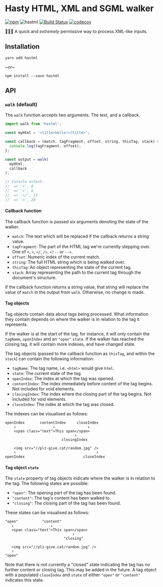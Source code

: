 # Hasty HTML, XML and SGML walker
[![npm](https://img.shields.io/npm/v/hastml.svg?maxAge=2592000)](https://www.npmjs.com/package/hastml) ![hastml](https://img.shields.io/npm/l/hastml.svg?maxAge=2592000) [![Build Status](https://travis-ci.org/ticky/hastml.svg?branch=develop)](https://travis-ci.org/ticky/hastml) [![codecov](https://codecov.io/gh/ticky/hastml/branch/develop/graph/badge.svg)](https://codecov.io/gh/ticky/hastml)

🚶🏻‍♀️ A quick and _extremely_ permissive way to process XML-like inputs.

## Installation

```shell
yarn add hastml
```

\~_or_\~

```shell
npm install --save hastml
```

## API

### `walk` (default)

The `walk` function accepts two arguments. The text, and a callback.

```javascript
import walk from 'hastml';

const myHtml = '<title>hello!</title>';

const callback = (match, tagFragment, offset, string, thisTag, stack) => {
  console.log(tagFragment, offset);
};

const output = walk(
  myHtml,
  callback
);

// Console output:
//  => '<', 0
//  => '>', 6
//  => '</', 13
//  => '>', 20
```

#### Callback function

The callback function is passed six arguments denoting the state of the walker.

- `match`: The text which will be replaced if the callback returns a string value.
- `tagFragment`: The part of the HTML tag we're currently stepping over.
  One of `<`, `>`, `</`, `/>`, `<!--` or `-->`.
- `offset`: Numeric index of the current match.
- `string`: The full HTML string which is being walked over.
- `thisTag`: An object representing the state of the current tag.
- `stack`: Array representing the path to the current tag through the document's structure.

If the callback function returns a string value, that string will replace the value of `match` in the output from `walk`. Otherwise, no change is made.

#### Tag objects

Tag objects contain data about tags being processed. What information they contain depends on where the walker is in relation to the tag it represents.

If the walker is at the start of the tag, for instance, it will only contain the `tagName`, `openIndex` and an `"open"` `state`. If the walker has reached the closing tag, it will contain more indexes, and have changed state.

The tag objects (passed to the callback function as `thisTag`, and within the `stack`) can contain the following information:

- `tagName`: The tag name, i.e. `<html>` would give `html`.
- `state`: The current state of the tag.
- `openIndex`: The index at which the tag was opened.
- `contentIndex`: The index immediately before content of the tag begins. Not included for void elements.
- `closingIndex`: The index where the closing part of the tag begins. Not included for void elements.
- `closeIndex`: The index at which the tag was closed.

The indexes can be visualised as follows:

```
openIndex       contentIndex     closeIndex
    ↓                 ↓               ↓
    <span class="text">This span</span>
                                ↑
                          closingIndex

    <img src="//plz-give.cat/random.jpg" />
    ↑                                     ↑
openIndex                           closeIndex
```

#### Tag object `state`

The `state` property of tag objects indicate where the walker is in relation to the tag. The following states are possible:

- `"open"`: The opening part of the tag has been found.
- `"content"`: The tag's content has been walked to.
- `"closing"`: The closing part of the tag has been found.

These states can be visualised as follows:

```
"open"           "content"
   ↓                 ↓
   <span class="text">This span</span>
                               ↑
                           "closing"

   <img src="//plz-give.cat/random.jpg" />
   ↑
"open"
```

Note that there is not currently a "closed" state indicating the tag has no further content or closing tag. This may be added in the future. A tag object with a populated `closeIndex` and `state` of either `"open"` or `"content"` indicates this state.
